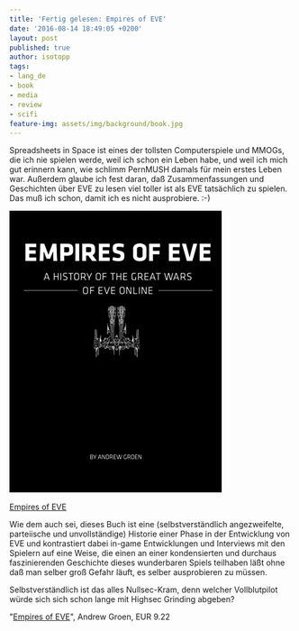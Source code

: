 ```yaml
---
title: 'Fertig gelesen: Empires of EVE'
date: '2016-08-14 18:49:05 +0200'
layout: post
published: true
author: isotopp
tags:
- lang_de
- book
- media
- review
- scifi
feature-img: assets/img/background/book.jpg
---
```

Spreadsheets in Space ist eines der tollsten Computerspiele und MMOGs, die ich nie spielen werde, weil ich schon ein Leben habe, und weil ich mich gut erinnern kann, wie schlimm PernMUSH damals für mein erstes Leben war. Außerdem glaube ich fest daran, daß Zusammenfassungen und Geschichten über EVE zu lesen viel toller ist als EVE tatsächlich zu spielen. Das muß ich schon, damit ich es nicht ausprobiere. :-)

[![](/uploads/2016/08/eve.jpg)](https://www.amazon.de/dp/B01DONPR0M)

[Empires of EVE](https://www.amazon.de/dp/B01DONPR0M)

Wie dem auch sei, dieses Buch ist eine (selbstverständlich angezweifelte, parteiische und unvollständige) Historie einer Phase in der Entwicklung von EVE und kontrastiert dabei in-game Entwicklungen und Interviews mit den Spielern auf eine Weise, die einen an einer kondensierten und durchaus faszinierenden Geschichte dieses wunderbaren Spiels teilhaben läßt ohne daß man selber groß Gefahr läuft, es selber ausprobieren zu müssen.

Selbstverständlich ist das alles Nullsec-Kram, denn welcher Vollblutpilot würde sich sich schon lange mit Highsec Grinding abgeben?

"[Empires of EVE](https://www.amazon.de/dp/B01DONPR0M)", Andrew Groen, EUR 9.22